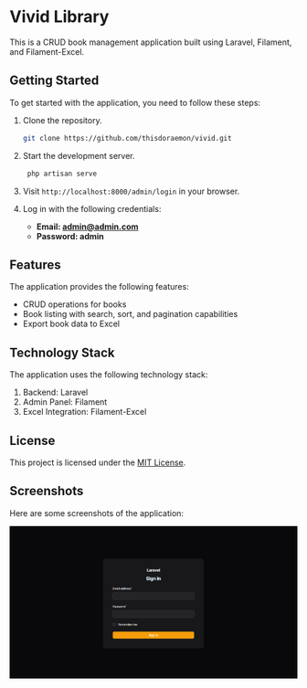 # Vivid Library

This is a CRUD book management application built using Laravel, Filament, and Filament-Excel.

## Getting Started
To get started with the application, you need to follow these steps:

1. Clone the repository.
   
    ```bash
    git clone https://github.com/thisdoraemon/vivid.git
    ```

2. Start the development server.

   ```bash
    php artisan serve
   ```

3. Visit `http://localhost:8000/admin/login` in your browser.
4. Log in with the following credentials:

    - **Email: admin@admin.com**
    - **Password: admin**

## Features

The application provides the following features:

- CRUD operations for books
- Book listing with search, sort, and pagination capabilities
- Export book data to Excel

## Technology Stack

The application uses the following technology stack:

1. Backend: Laravel
2. Admin Panel: Filament
3. Excel Integration: Filament-Excel
   
## License
This project is licensed under the [MIT License](https://github.com/thisdoraemon/vivid/blob/main/LICENSE).

## Screenshots
Here are some screenshots of the application:

![Login Image](login.png)
